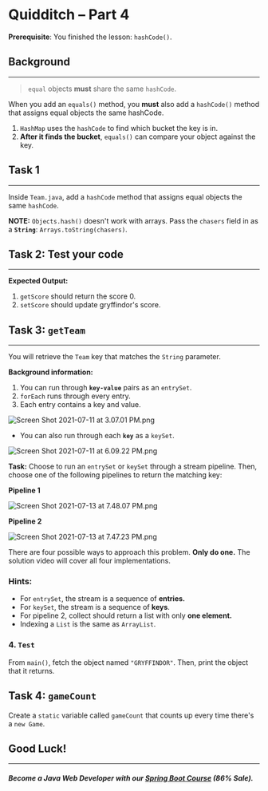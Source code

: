 # Quidditch – Part 4 
**Prerequisite**: You finished the lesson: `hashCode()`.

## Background
---
> `equal` objects **must** share the same `hashCode`.

When you add an `equals()` method, you **must** also add a `hashCode()` method that assigns equal objects the same hashCode.

1. `HashMap` uses the `hashCode` to find which bucket the key is in.
2. **After it finds the bucket**, `equals()` can compare your object against the key.

## **Task 1**
---
Inside `Team.java`, add a `hashCode` method that assigns equal objects the same `hashCode`. 

**NOTE:** `Objects.hash()` doesn't work with arrays. Pass the `chasers` field in as a **`String`**: `Arrays.toString(chasers)`.

## **Task 2: Test your code**
---
**Expected Output:**
1. `getScore` should return the score 0.
2. `setScore` should update gryffindor's score.

## Task 3: `getTeam`
----
You will retrieve the `Team` key that matches the `String` parameter.

**Background information:**
1. You can run through **`key-value`** pairs as an `entrySet`.
2. `forEach` runs through every entry.
3. Each entry contains a key and value.

![Screen Shot 2021-07-11 at 3.07.01 PM.png](https://firebasestorage.googleapis.com/v0/b/learnthepart-75aed.appspot.com/o/images%2F7e3a94ea-45a1-48de-95f5-b8516540922a?alt=media&token=a281c2b0-2f59-4e10-a9f0-97ec68b1ea0e)
- You can also run through each **`key`** as a `keySet`.

![Screen Shot 2021-07-11 at 6.09.22 PM.png](https://firebasestorage.googleapis.com/v0/b/learnthepart-75aed.appspot.com/o/images%2F0814c4c8-94e9-45e1-8be0-366ea572b1ca?alt=media&token=920512af-b963-41d0-a309-a07a3af78028)


**Task:** Choose to run an `entrySet` or `keySet` through a stream pipeline. Then, choose one of the following pipelines to return the matching key:

**Pipeline 1**

![Screen Shot 2021-07-13 at 7.48.07 PM.png](https://firebasestorage.googleapis.com/v0/b/learnthepart-75aed.appspot.com/o/images%2Fa3d96e13-3b59-4317-8fd1-f068aa9444bc?alt=media&token=a98df557-1ea1-4bce-bde7-50cf8f8dc5f5)

**Pipeline 2**

![Screen Shot 2021-07-13 at 7.47.23 PM.png](https://firebasestorage.googleapis.com/v0/b/learnthepart-75aed.appspot.com/o/images%2F022e5df3-b640-4326-9b5c-811381f82d4c?alt=media&token=5c9a3660-361c-4724-bcfd-5902be2a8f63)

There are four possible ways to approach this problem. **Only do one.** The solution video will cover all four implementations.

### **Hints:** 

- For `entrySet`, the stream is a sequence of **entries.**
- For `keySet`, the stream is a sequence of **keys**.
- For pipeline 2, collect should return a list with only **one element.**
- Indexing a `List` is the same as `ArrayList`.


### 4. `Test`

From `main()`, fetch the object named `"GRYFFINDOR"`. Then, print the object that it returns.


## Task 4: `gameCount`

Create a `static` variable called `gameCount` that counts up every time there's a `new Game`.

## Good Luck!
--------
##### Become a Java Web Developer with our [Spring Boot Course](https://udemy-redirect-app.herokuapp.com/spring) (86% Sale).
